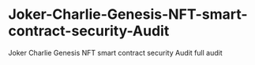 # Joker-Charlie-Genesis-NFT-smart-contract-security-Audit
Joker Charlie Genesis NFT smart contract security Audit full audit

